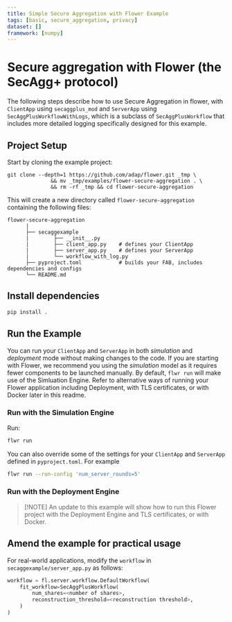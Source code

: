 ```yaml
---
title: Simple Secure Aggregation with Flower Example
tags: [basic, secure_aggregation, privacy]
dataset: []
framework: [numpy]
---
```


# Secure aggregation with Flower (the SecAgg+ protocol)

The following steps describe how to use Secure Aggregation in flower, with `ClientApp` using `secaggplus_mod` and `ServerApp` using `SecAggPlusWorkflowWithLogs`, which is a subclass of `SecAggPlusWorkflow` that includes more detailed logging specifically designed for this example.

## Project Setup

Start by cloning the example project:

```shell
git clone --depth=1 https://github.com/adap/flower.git _tmp \
              && mv _tmp/examples/flower-secure-aggregation . \
              && rm -rf _tmp && cd flower-secure-aggregation
```

This will create a new directory called `flower-secure-aggregation` containing the
following files:

```shell
flower-secure-aggregation
      |
      ├── secaggexample
      |        ├── __init__.py
      |        ├── client_app.py    # defines your ClientApp
      |        ├── server_app.py    # defines your ServerApp
      |        └── workflow_with_log.py
      ├── pyproject.toml            # builds your FAB, includes dependencies and configs
      └── README.md
```

## Install dependencies

```bash
pip install .
```

## Run the Example

You can run your `ClientApp` and `ServerApp` in both _simulation_ and
_deployment_ mode without making changes to the code. If you are starting
with Flower, we recommend you using the _simulation_ model as it requires
fewer components to be launched manually. By default, `flwr run` will make
use of the Simluation Engine. Refer to alternative ways of running your
Flower application including Deployment, with TLS certificates, or with
Docker later in this readme.

### Run with the Simulation Engine

Run:

```bash
flwr run
```

You can also override some of the settings for your `ClientApp` and `ServerApp` defined in `pyproject.toml`. For example

```bash
flwr run --run-config 'num_server_rounds=5'
```

### Run with the Deployment Engine

> \[!NOTE\]
> An update to this example will show how to run this Flower project with the Deployment Engine and TLS certificates, or with Docker.

## Amend the example for practical usage

For real-world applications, modify the `workflow` in `secaggexample/server_app.py` as follows:

```python
workflow = fl.server.workflow.DefaultWorkflow(
    fit_workflow=SecAggPlusWorkflow(
        num_shares=<number of shares>,
        reconstruction_threshold=<reconstruction threshold>,
    )
)
```

